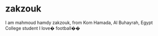 # zakzouk
I am mahmoud hamdy zakzouk, from Kom Hamada, Al Buhayrah, Egypt College student I love� football��
